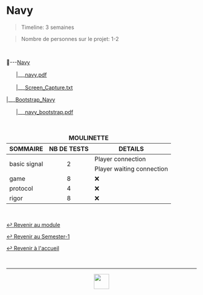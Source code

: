 # Navy

> Timeline: 3 semaines

> Nombre de personnes sur le projet: 1-2

<br>

📂---[Navy](https://github.com/Studio-17/Epitech-Subjects/tree/main/Semester-1/B-PSU-101/Navy/Navy)

ㅤㅤ|\_\_\_[navy.pdf](https://github.com/Studio-17/Epitech-Subjects/blob/main/Semester-1/B-PSU-101/Navy/Navy/navy.pdf)

ㅤㅤ|\_\_\_[Screen_Capture.txt](https://github.com/Studio-17/Epitech-Subjects/blob/main/Semester-1/B-PSU-101/Navy/Navy/Screen_Capture.txt)

|\_\_\_[Bootstrap_Navy](https://github.com/Studio-17/Epitech-Subjects/tree/main/Semester-1/B-PSU-101/Navy/Bootstrap_Navy)

ㅤㅤ|\_\_\_[navy_bootstrap.pdf](https://github.com/Studio-17/Epitech-Subjects/blob/main/Semester-1/B-PSU-101/Navy/Bootstrap_Navy/navy_bootstrap.pdf)

<br>

<table align="center">
    <thead>
    <tr>
            <td colspan="3" align="center"><strong>MOULINETTE</strong></td>
    </tr>
        <tr>
            <th>SOMMAIRE</th>
            <th>NB DE TESTS</th>
            <th>DETAILS</th>
        </tr>
    </thead>
    <tbody>
        <tr>
            <td rowspan="2">basic signal</td>
            <td rowspan="2" style="text-align: center;">2</td>
            <td>Player connection</td>
        </tr>
        <tr>
            <td>Player waiting connection</td>
        </tr>
        <tr>
            <td rowspan="1">game</td>
            <td rowspan="1" style="text-align: center;">8</td>
            <td>❌</td>
        </tr>
        <tr>
            <td rowspan="1">protocol</td>
            <td rowspan="1" style="text-align: center;">4</td>
            <td>❌</td>
        </tr>
        <tr>
            <td rowspan="1">rigor</td>
            <td rowspan="1" style="text-align: center;">8</td>
            <td>❌</td>
        </tr>
    </tbody>
</table>

<br>

[↩️ Revenir au module](https://github.com/Studio-17/Epitech-Subjects/tree/main/Semester-1/B-PSU-101)

[↩️ Revenir au Semester-1](https://github.com/Studio-17/Epitech-Subjects/tree/main/Semester-1)

[↩️ Revenir à l'accueil](https://github.com/Studio-17/Epitech-Subjects)

<br>

---

<div align="center">

<a href="https://github.com/Studio-17" target="_blank"><img src="../../../voc17.gif" width="40"></a>
